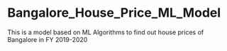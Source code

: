 # Bangalore_House_Price_ML_Model
This is a model based on ML Algorithms to find out house prices of Bangalore in FY 2019-2020
